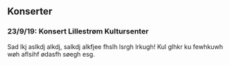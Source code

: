 ## Konserter

### 23/9/19: Konsert Lillestrøm Kultursenter

Sad lkj aslkdj alkdj, salkdj alkfjee fhslh lsrgh lrkugh! Kul glhkr ku fewhkuwh wøh aflsihf ødasfh søegh esg.